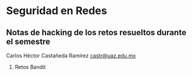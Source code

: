 # Seguridad en Redes

## Notas de hacking de los retos resueltos durante el semestre

Carlos Héctor Castañeda Ramírez
castr@uaz.edu.mx

1. Retos Bandit